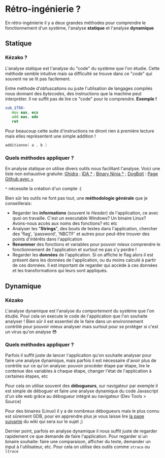 # Rétro-ingénierie ?

En rétro-ingénierie il y a deux grandes méthodes pour comprendre le fonctionnement d'un système, l'analyse **statique** et l'analyse **dynamique**

## Statique

### Kézako ?

L'analyse statique est l'analyse du "code" du système que l'on étudie. Cette méthode semble intuitive mais sa difficulté se trouve dans ce "*code*" qui souvent ne se lit pas facilement.

Entre méthode d'obfuscations ou juste l'utilisation de langages compilés nous donnant des *bytecodes*, des instructions que la machine peut interpréter. Il ne suffit pas de lire ce "code" pour le comprendre. **Exemple !**

```asm
sub_1750:
   mov eax, ecx
   add eax, edx
   ret
```

Pour beaucoup cette suite d'instructions ne diront rien à première lecture mais elles représentent une simple addition !

```c
additionne( a , b )
```

### Quels méthodes appliquer ?

En analyse statique on utilise divers outils nous facilitant l'analyse. Voici une liste non exhaustive gratuite: [Ghidra](https://ghidra-sre.org) ; [IDA *](https://hex-rays.com/ida-free) ; [Binary Ninja *](https://cloud.binary.ninja) ; [DogBolt](https://dogbolt.org) : [Page Github avec +](https://github.com/wtsxDev/reverse-engineering)

``*`` nécessite la création d'un compte :(

Bien sûr les outils ne font pas tout, une **méthodologie générale** que je conseillerais:

- Regarder les **informations** (souvent le *Header*) de l'application, ce avec quoi on travaille. C'est un executable Windows? Un binaire Linux? Avons-nous accès aux noms des fonctions? etc etc
- Analyser les "**Strings**", des bouts de textes dans l'application, chercher des 'flag', 'password', 'NBCTF' et autres pour peut-être trouver des points d'intérêts dans l'application
- **Renommer** des fonctions et variables pour pouvoir mieux comprendre le fonctionnement de l'application et surtout ne pas s'y perdre !
- Regarder les **données** de l'application. Si on affiche le flag alors il est présent dans les données de l'application, ou du moins calculé à partir de ces données. Il est important de regarder qui accède à ces données et les transformations qui leurs sont appliqués.


## Dynamique

### Kézako

L'analyse dynamique est l'analyse du *comportement* du système que l'on étudie. Pour cela on execute le code de l'application que l'on souhaite analyser ! Bien sûr il est essentiel de le faire dans un environnement contrôlé pour pouvoir mieux analyser mais surtout pour se protéger si c'est un virus qu'on analyse 😳

### Quels méthodes appliquer ?

Parfois il suffit juste de lancer l'application qu'on souhaite analyser pour faire une analyse dynamique, mais parfois il est nécessaire d'avoir plus de contrôle sur ce qu'on analyse: pouvoir procéder étape par étape, lire le contenue des variables à chaque étape, changer l'état de l'application à certaines étapes, etc

Pour cela on utilise souvent des **débogueurs**, sur navigateur par exemple il est simple de déboguer et faire une analyse dynamique du code Javascript d'un site web grâce au débogueur intégré au navigateur (Dev Tools > Source)

Pour des binaires (Linux) il y a de nombreux débogueurs mais le plus connu est sûrement GDB, pour en apprendre plus je vous laisse lire [la page suivante](https://wiki.nobrackets.fr/docs/reverse/reverse-dynamique-avec-gdb) du wiki qui sera sur le sujet ;)

Dernier point, parfois en analyse dynamique il nous suffit juste de regarder rapidement ce que demande de faire l'application. Pour regarder si un binaire souhaite: faire une comparaison, afficher du texte, demander un input à l'utilisateur, etc. Pour cela on utilise des outils comme ``strace`` ou ``ltrace``
